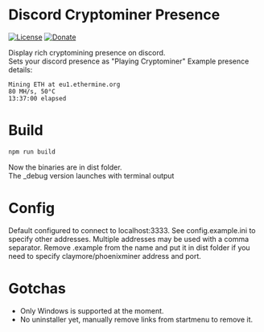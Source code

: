 # Discord Cryptominer Presence

[![License][license-image]](LICENSE)
[![Donate][donate-image]][donate-url]

Display rich cryptomining presence on discord.  
Sets your discord presence as "Playing Cryptominer"
Example presence details:
```
Mining ETH at eu1.ethermine.org
80 MH/s, 50°C
13:37:00 elapsed
```

# Build
```bash
npm run build
```
Now the binaries are in dist folder.  
The _debug version launches with terminal output

# Config
Default configured to connect to localhost:3333.
See config.example.ini to specify other addresses. Multiple addresses may be used with a comma separator.
Remove .example from the name and put it in dist folder if you need to specify claymore/phoenixminer address and port.

# Gotchas
* Only Windows is supported at the moment.
* No uninstaller yet, manually remove links from startmenu to remove it.

[license-image]: https://img.shields.io/badge/license-MIT-blue.svg
[donate-image]: https://img.shields.io/badge/Donate-PayPal-green.svg
[donate-url]: https://www.paypal.com/cgi-bin/webscr?cmd=_donations&business=faleij%40gmail%2ecom&lc=GB&item_name=faleij&item_number=jsonStreamStringify&currency_code=SEK&bn=PP%2dDonationsBF%3abtn_donate_SM%2egif%3aNonHosted
